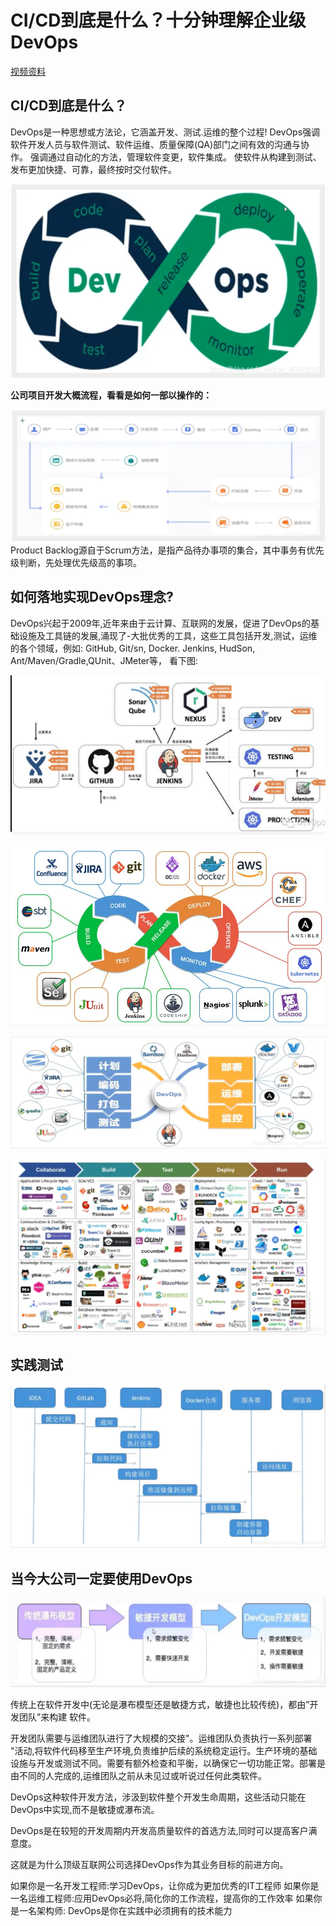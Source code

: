 # CI/CD到底是什么？十分钟理解企业级DevOps

[视频资料](https://www.bilibili.com/video/BV1zf4y127vu)

## CI/CD到底是什么？

DevOps是一种思想或方法论，它涵盖开发、测试.运维的整个过程!
DevOps强调软件开发人员与软件测试、软件运维、质量保障(QA)部门之间有效的沟通与协作。
强调通过自动化的方法，管理软件变更，软件集成。
使软件从构建到测试、发布更加快捷、可靠，最终按时交付软件。

![asdfa](./img/asdfa.png)

**公司项目开发大概流程，看看是如何一部以操作的：**

![在这里插入图片描述](./img/fqywe8923kaldsf.png)Product Backlog源自于Scrum方法，是指产品待办事项的集合，其中事务有优先级判断，先处理优先级高的事项。

## 如何落地实现DevOps理念?

​		DevOps兴起于2009年,近年来由于云计算、互联网的发展，促进了DevOps的基础设施及工具链的发展,涌现了-大批优秀的工具，这些工具包括开发,测试，运维的各个领域，例如: GitHub, Git/sn, Docker. Jenkins, HudSon,
Ant/Maven/Gradle,QUnit、JMeter等， 看下图:

![image-20210421234224711](img/kuangDevOPS/image-20210421234224711.png)

![image-20210421234237270](img/kuangDevOPS/image-20210421234237270.png)

![在这里插入图片描述](./img/923jkao.png)

![在这里插入图片描述](./img/ifosf20938923.png)

## 实践测试

![在这里插入图片描述](./img/ahghyaf23234jf.png)

## 当今大公司一定要使用DevOps

![在这里插入图片描述](./img/32uuasdf92392-afdasdf.png)



传统上在软件开发中(无论是瀑布模型还是敏捷方式，敏捷也比较传统)，都由”开发团队”来构建 软件。

开发团队需要与运维团队进行了大规模的交接"。运维团队负责执行一系列部署 "活动,将软件代码移至生产环境,负责维护后续的系统稳定运行。生产环境的基础设施与开发或测试不同。需要有额外检查和平衡，以确保它一切功能正常。部署是由不同的人完成的,运维团队之前从未见过或听说过任何此类软件。

DevOps这种软件开发方法，涉汲到软件整个开发生命周期，这些活动只能在DevOps中实现,而不是敏捷或瀑布流。

DevOps是在较短的开发周期内开发高质量软件的首选方法,同时可以提高客户满意度。

这就是为什么顶级互联网公司选择DevOps作为其业务目标的前进方向。

如果你是一名开发工程师:学习DevOps，让你成为更加优秀的IT工程师
如果你是一名运维工程师:应用DevOps必将,简化你的工作流程，提高你的工作效率
如果你是一名架构师: DevOps是你在实践中必须拥有的技术能力